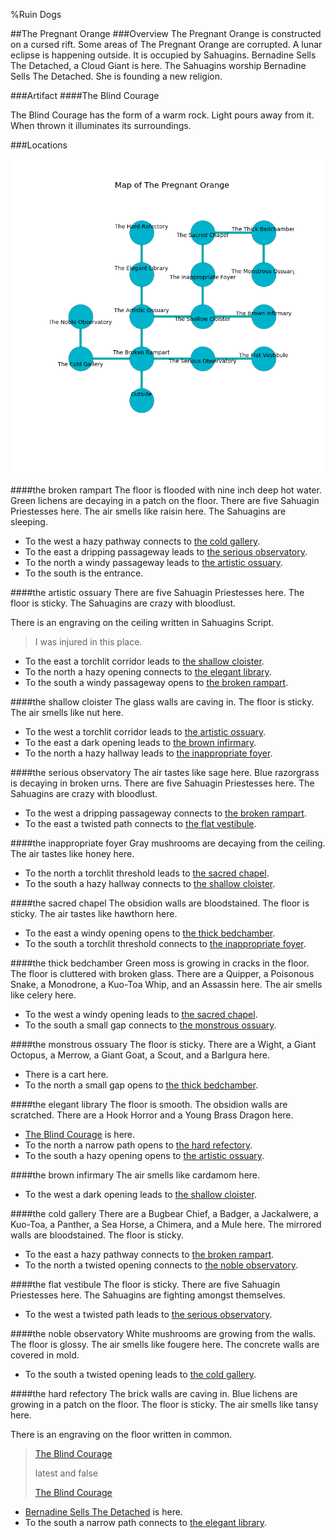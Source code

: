 %Ruin Dogs

##The Pregnant Orange
###Overview
The Pregnant Orange is constructed on a cursed rift. Some areas of The Pregnant Orange are corrupted. A lunar eclipse is happening outside. It is occupied by Sahuagins. <a name="Bernadine-Sells-The-Detached"></a>Bernadine Sells The Detached, a Cloud Giant is here. The Sahuagins worship Bernadine Sells The Detached. She  is founding a new religion. 



###Artifact
####<a name="The-Blind-Courage"></a>The Blind Courage


The Blind Courage has the form of a warm rock. Light pours away from it. When thrown it illuminates its surroundings. 





###Locations


![](../v2/images/The-Pregnant-Orange.png)

####<a name="the-broken-rampart"></a>the broken rampart
The floor is flooded with nine inch deep hot water. Green lichens are decaying in a patch on the floor. There are five Sahuagin Priestesses here. The air smells like raisin here. The Sahuagins are sleeping. 



* To the west a hazy pathway connects to [the cold gallery](#the-cold-gallery).
* To the east a dripping passageway leads to [the serious observatory](#the-serious-observatory).
* To the north a windy passageway leads to [the artistic ossuary](#the-artistic-ossuary).
* To the south is the entrance.


####<a name="the-artistic-ossuary"></a>the artistic ossuary
There are five Sahuagin Priestesses here. The floor is sticky. The Sahuagins are crazy with bloodlust. 

There is an engraving on the ceiling written in Sahuagins Script. 

> I was injured in this place.
>


* To the east a torchlit corridor leads to [the shallow cloister](#the-shallow-cloister).
* To the north a hazy opening connects to [the elegant library](#the-elegant-library).
* To the south a windy passageway opens to [the broken rampart](#the-broken-rampart).


####<a name="the-shallow-cloister"></a>the shallow cloister
The glass walls are caving in. The floor is sticky. The air smells like nut here. 



* To the west a torchlit corridor leads to [the artistic ossuary](#the-artistic-ossuary).
* To the east a dark opening leads to [the brown infirmary](#the-brown-infirmary).
* To the north a hazy hallway leads to [the inappropriate foyer](#the-inappropriate-foyer).


####<a name="the-serious-observatory"></a>the serious observatory
The air tastes like sage here. Blue razorgrass is decaying in broken urns. There are five Sahuagin Priestesses here. The Sahuagins are crazy with bloodlust. 



* To the west a dripping passageway connects to [the broken rampart](#the-broken-rampart).
* To the east a twisted path connects to [the flat vestibule](#the-flat-vestibule).


####<a name="the-inappropriate-foyer"></a>the inappropriate foyer
Gray mushrooms are decaying from the ceiling. The air tastes like honey here. 



* To the north a torchlit threshold leads to [the sacred chapel](#the-sacred-chapel).
* To the south a hazy hallway connects to [the shallow cloister](#the-shallow-cloister).


####<a name="the-sacred-chapel"></a>the sacred chapel
The obsidion walls are bloodstained. The floor is sticky. The air tastes like hawthorn here. 



* To the east a windy opening opens to [the thick bedchamber](#the-thick-bedchamber).
* To the south a torchlit threshold connects to [the inappropriate foyer](#the-inappropriate-foyer).


####<a name="the-thick-bedchamber"></a>the thick bedchamber
Green moss is growing in cracks in the floor. The floor is cluttered with broken glass. There are a Quipper, a Poisonous Snake, a Monodrone, a Kuo-Toa Whip, and an Assassin here. The air smells like celery here. 



* To the west a windy opening leads to [the sacred chapel](#the-sacred-chapel).
* To the south a small gap connects to [the monstrous ossuary](#the-monstrous-ossuary).


####<a name="the-monstrous-ossuary"></a>the monstrous ossuary
The floor is sticky. There are a Wight, a Giant Octopus, a Merrow, a Giant Goat, a Scout, and a Barlgura here. 



* There is a cart here.
* To the north a small gap opens to [the thick bedchamber](#the-thick-bedchamber).


####<a name="the-elegant-library"></a>the elegant library
The floor is smooth. The obsidion walls are scratched. There are a Hook Horror and a Young Brass Dragon here. 



* [The Blind Courage](#The-Blind-Courage) is here.
* To the north a narrow path opens to [the hard refectory](#the-hard-refectory).
* To the south a hazy opening opens to [the artistic ossuary](#the-artistic-ossuary).


####<a name="the-brown-infirmary"></a>the brown infirmary
The air smells like cardamom here. 



* To the west a dark opening leads to [the shallow cloister](#the-shallow-cloister).


####<a name="the-cold-gallery"></a>the cold gallery
There are a Bugbear Chief, a Badger, a Jackalwere, a Kuo-Toa, a Panther, a Sea Horse, a Chimera, and a Mule here. The mirrored walls are bloodstained. The floor is sticky. 



* To the east a hazy pathway connects to [the broken rampart](#the-broken-rampart).
* To the north a twisted opening connects to [the noble observatory](#the-noble-observatory).


####<a name="the-flat-vestibule"></a>the flat vestibule
The floor is sticky. There are five Sahuagin Priestesses here. The Sahuagins are fighting amongst themselves. 



* To the west a twisted path leads to [the serious observatory](#the-serious-observatory).


####<a name="the-noble-observatory"></a>the noble observatory
White mushrooms are growing from the walls. The floor is glossy. The air smells like fougere here. The concrete walls are covered in mold. 



* To the south a twisted opening leads to [the cold gallery](#the-cold-gallery).


####<a name="the-hard-refectory"></a>the hard refectory
The brick walls are caving in. Blue lichens are growing in a patch on the floor. The floor is sticky. The air smells like tansy here. 

There is an engraving on the floor written in common. 

> [The Blind Courage](#The-Blind-Courage)
>
> latest and false
>
> [The Blind Courage](#The-Blind-Courage)
>


* [Bernadine Sells The Detached](#Bernadine-Sells-The-Detached) is here.
* To the south a narrow path connects to [the elegant library](#the-elegant-library).


